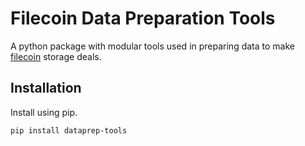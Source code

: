 # Filecoin Data Preparation Tools

A python package with modular tools used in preparing data to make [filecoin](https://filecoin.io) storage deals.

## Installation

Install using pip.

```
pip install dataprep-tools
```
